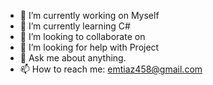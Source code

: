 

- 🔭 I’m currently working on Myself
- 🌱 I’m currently learning C#
- 👯 I’m looking to collaborate on
- 🤔 I’m looking for help with Project
- 💬 Ask me about anything.
- 📫 How to reach me: emtiaz458@gmail.com


